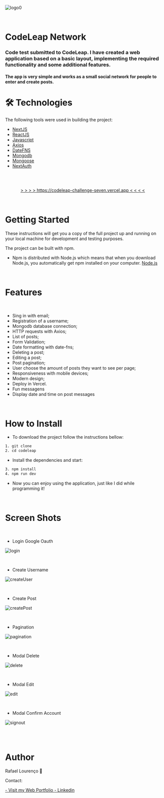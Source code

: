 ![logo0](/public/codeleap.png)


<br/>

# CodeLeap Network

### Code test submitted to CodeLeap. I have created a web application based on a basic layout, implementing the required functionality and some additional features.

#### The app is very simple and works as a small social network for people to enter and create posts.



🛠 Technologies
=================
The following tools were used in building the project:

- [NextJS](https://nextjs.org)
- [ReactJS](https://pt-br.reactjs.org/)
- [Javascript](https://www.typescriptlang.org/)
- [Axios](https://axios-http.com/docs/intro)
- [DateFNS](https://date-fns.org)
- [Mongodb](https://www.mongodb.com)
- [Mongoose](https://mongoosejs.com)
- [NextAuth](https://next-auth.js.org)
        

<br/>

<p align="center">
   <br/>
  <a align="center" href="https://codeleap-challenge-seven.vercel.app" target="_blank">
    > > > > https://codeleap-challenge-seven.vercel.app < < < <
  </a>
</p>

<br/>

Getting Started
=================

These instructions will get you a copy of the full project up and running on your local machine for development and testing purposes.

The project can be built with npm.

- Npm is distributed with Node.js which means that when you download Node.js, you automatically get npm installed on your computer. [Node.js](https://nodejs.org/en/)

<br/>

Features 
=================
<br/>

-  Sing in with email;
-  Registration of a username;
-  Mongodb database connection;
-  HTTP requests with Axios;
-  List of posts;
-  Form Validation;
-  Date formatting with date-fns;
-  Deleting a post;
-  Editing a post;
-  Post pagination;
-  User choose the amount of posts they want to see per page;
-  Responsiveness with mobile devices;
-  Modern design;
-  Deploy in Vercel.
-  Fun messagens
-  Display date and time on post messages

<br/>

How to Install
=================

- To download the project follow the instructions bellow:

```bash
1. git clone
2. cd codeleap
```

- Install the dependencies and start:

```bash
3. npm install
4. npm run dev
```

- Now you can enjoy using the application, just like I did while programming it!

<br/>

Screen Shots
=================

<br/>

- Login Google Oauth

![login](/public/codeleap1.png)

<br/>

- Create Username

![createUser](/public/codeleap2.png)

<br/>

- Create Post 

![createPost](/public/codeleap3.png)

<br/>

- Pagination 

![pagination](/public/codeleap4.png)

<br/>

- Modal Delete

![delete](/public/codeleap5.png)

<br/>

- Modal Edit

![edit](/public/codeleap6.png)

<br/>



- Modal Confirm Account

![signout](/public/codeleap7.png)

<br/>

<br/>

Author
=================

Rafael Lourenço 🚀 

Contact:


 <a align="left" href="https://rafael-leet.vercel.app" target="_blank">
 - Visit my Web Portfolio 
  </a>


 <a align="left" href="https://www.linkedin.com/in/rafael1337/" target="_blank">
 -  Linkedin 
  </a>